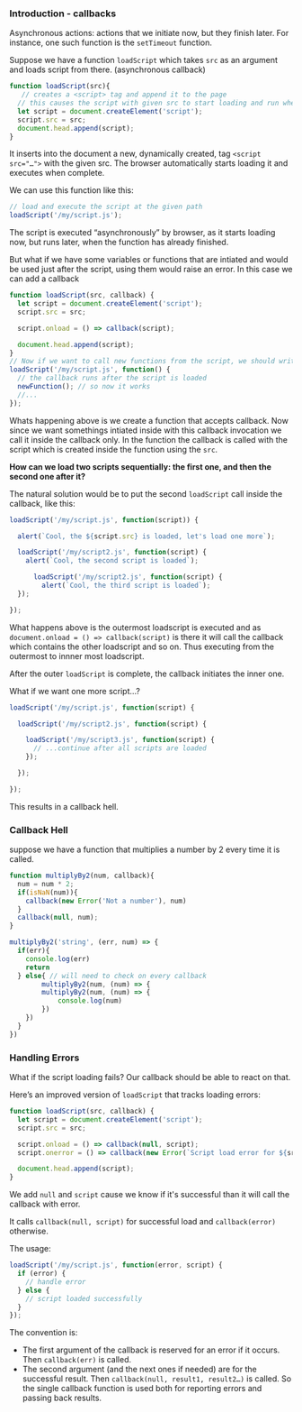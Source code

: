 ### Introduction - callbacks
Asynchronous actions: actions that we initiate now, but they finish later. For instance, one such function is the ``setTimeout`` function.

Suppose we have a function ``loadScript`` which takes ``src`` as an argument and loads script from there. (asynchronous callback)
```js
function loadScript(src){
   // creates a <script> tag and append it to the page
  // this causes the script with given src to start loading and run when complete
  let script = document.createElement('script');
  script.src = src;
  document.head.append(script);
}
```
It inserts into the document a new, dynamically created, tag ``<script src="…">`` with the given src. The browser automatically starts loading it and executes when complete.

We can use this function like this:
```js
// load and execute the script at the given path
loadScript('/my/script.js');
```

The script is executed “asynchronously” by browser, as it starts loading now, but runs later, when the function has already finished.

But what if we have some variables or functions that are intiated and would be used just after the script, using them would raise an error. In this case we can add a callback 
```js
function loadScript(src, callback) {
  let script = document.createElement('script');
  script.src = src;

  script.onload = () => callback(script);

  document.head.append(script);
}
// Now if we want to call new functions from the script, we should write that in the callback:
loadScript('/my/script.js', function() {
  // the callback runs after the script is loaded
  newFunction(); // so now it works
  //...
});
```

Whats happening above is we create a function that accepts callback. Now since we want somethings intiated inside with this callback invocation we call it inside the callback only. In the function 
the callback is called with the script which is created inside the function using the ``src``.


**How can we load two scripts sequentially: the first one, and then the second one after it?**

The natural solution would be to put the second ``loadScript`` call inside the callback, like this:
```js
loadScript('/my/script.js', function(script)) {

  alert(`Cool, the ${script.src} is loaded, let's load one more`);

  loadScript('/my/script2.js', function(script) {
    alert(`Cool, the second script is loaded`);

      loadScript('/my/script2.js', function(script) {
        alert(`Cool, the third script is loaded`);
  });

});
```
What happens above is the outermost loadscript is executed and as ``document.onload = () => callback(script)`` is there it will call the callback which contains the other loadscript and so on. Thus executing from the outermost to innner most loadscript. 

After the outer ``loadScript`` is complete, the callback initiates the inner one.

What if we want one more script…?
```js
loadScript('/my/script.js', function(script) {

  loadScript('/my/script2.js', function(script) {

    loadScript('/my/script3.js', function(script) {
      // ...continue after all scripts are loaded
    });

  });

});
```
This results in a callback hell. 

### Callback Hell 

suppose we have a function that multiplies a number by 2 every time it is called. 
```js
function multiplyBy2(num, callback){
  num = num * 2;
  if(isNaN(num)){
    callback(new Error('Not a number'), num)
  }
  callback(null, num);
}

multiplyBy2('string', (err, num) => {
  if(err){
    console.log(err)
    return 
  } else{ // will need to check on every callback 
        multiplyBy2(num, (num) => {
        multiplyBy2(num, (num) => {
            console.log(num)
        })
    })
  }
})

```

### Handling Errors
What if the script loading fails? Our callback should be able to react on that.

Here’s an improved version of ``loadScript`` that tracks loading errors:
```js
function loadScript(src, callback) {
  let script = document.createElement('script');
  script.src = src;

  script.onload = () => callback(null, script);
  script.onerror = () => callback(new Error(`Script load error for ${src}`));

  document.head.append(script);
}
```
We add ``null`` and ``script`` cause we know if it's successful than it will call the callback with error.

It calls ``callback(null, script)`` for successful load and ``callback(error)`` otherwise.

The usage:
```js
loadScript('/my/script.js', function(error, script) {
  if (error) {
    // handle error
  } else {
    // script loaded successfully
  }
});
```

The convention is:

- The first argument of the callback is reserved for an error if it occurs. Then ``callback(err)`` is called.
- The second argument (and the next ones if needed) are for the successful result. Then ``callback(null, result1, result2…)`` is called.
So the single callback function is used both for reporting errors and passing back results.